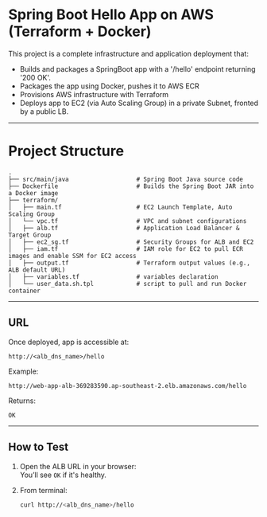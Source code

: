 
# Spring Boot Hello App on AWS (Terraform + Docker)

This project is a complete infrastructure and application deployment that:
- Builds and packages a SpringBoot app with a '/hello' endpoint returning '200 OK'.
- Packages the app using Docker, pushes it to AWS ECR
- Provisions AWS infrastructure with Terraform
- Deploys app to EC2 (via Auto Scaling Group) in a private Subnet, fronted by a public LB.

---


# Project Structure

```
.
├── src/main/java                   # Spring Boot Java source code
├── Dockerfile                      # Builds the Spring Boot JAR into a Docker image
├── terraform/
│   ├── main.tf                     # EC2 Launch Template, Auto Scaling Group
│   └── vpc.tf                      # VPC and subnet configurations
│   ├── alb.tf                      # Application Load Balancer & Target Group
│   ├── ec2_sg.tf                   # Security Groups for ALB and EC2
│   ├── iam.tf                      # IAM role for EC2 to pull ECR images and enable SSM for EC2 access
│   ├── output.tf                   # Terraform output values (e.g., ALB default URL)
│   ├── variables.tf                # variables declaration
│   └── user_data.sh.tpl            # script to pull and run Docker container

```

---

## URL

Once deployed, app is accessible at:

```
http://<alb_dns_name>/hello
```

Example:
```
http://web-app-alb-369283590.ap-southeast-2.elb.amazonaws.com/hello
```

Returns:
```
OK
```

---

## How to Test

1. Open the ALB URL in your browser:  
   You’ll see `OK` if it's healthy.

2. From terminal:
   ```bash
   curl http://<alb_dns_name>/hello
   ```
